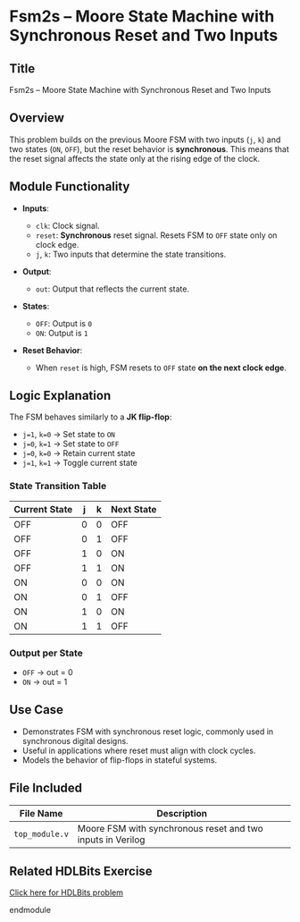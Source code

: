 # Fsm2s – Moore State Machine with Synchronous Reset and Two Inputs

## Title
Fsm2s – Moore State Machine with Synchronous Reset and Two Inputs

## Overview
This problem builds on the previous Moore FSM with two inputs (`j`, `k`) and two states (`ON`, `OFF`), but the reset behavior is **synchronous**. This means that the reset signal affects the state only at the rising edge of the clock.

## Module Functionality
- **Inputs**:
  - `clk`: Clock signal.
  - `reset`: **Synchronous** reset signal. Resets FSM to `OFF` state only on clock edge.
  - `j`, `k`: Two inputs that determine the state transitions.

- **Output**:
  - `out`: Output that reflects the current state.

- **States**:
  - `OFF`: Output is `0`
  - `ON`: Output is `1`

- **Reset Behavior**:
  - When `reset` is high, FSM resets to `OFF` state **on the next clock edge**.

## Logic Explanation
The FSM behaves similarly to a **JK flip-flop**:
- `j=1`, `k=0` → Set state to `ON`
- `j=0`, `k=1` → Set state to `OFF`
- `j=0`, `k=0` → Retain current state
- `j=1`, `k=1` → Toggle current state

### State Transition Table

| Current State | j | k | Next State |
|---------------|---|---|-------------|
| OFF           | 0 | 0 | OFF         |
| OFF           | 0 | 1 | OFF         |
| OFF           | 1 | 0 | ON          |
| OFF           | 1 | 1 | ON          |
| ON            | 0 | 0 | ON          |
| ON            | 0 | 1 | OFF         |
| ON            | 1 | 0 | ON          |
| ON            | 1 | 1 | OFF         |

### Output per State
- `OFF` → out = 0  
- `ON` → out = 1

## Use Case
- Demonstrates FSM with synchronous reset logic, commonly used in synchronous digital designs.
- Useful in applications where reset must align with clock cycles.
- Models the behavior of flip-flops in stateful systems.

## File Included

| File Name     | Description                                                   |
|---------------|---------------------------------------------------------------|
| `top_module.v`| Moore FSM with synchronous reset and two inputs in Verilog   |

## Related HDLBits Exercise

[Click here for HDLBits problem](https://hdlbits.01xz.net/wiki/Fsm2s)


endmodule
